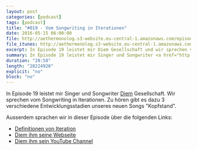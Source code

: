 ```yaml
---
layout: post
categories: [podcast]
tags: [podcast]
title: "#019 - Vom Songwriting in Iterationen"
date: 2016-05-15 06:00:00
file: http://aethermonolog.s3-website.eu-central-1.amazonaws.com/episodes/aethermonolog-019.mp3
file_itunes: http://aethermonolog.s3-website.eu-central-1.amazonaws.com/episodes/aethermonolog-019.m4a
excerpt: In Episode 19 leistet mir Diem Gesellschaft und wir sprechen vom Songwriting in Iterationen. Auf die Ohren gibt es dazu verschiedene Entwicklungsstadien unseres neuen Songs Kopfstand.
summary: In Episode 19 leistet mir Singer und Songwriter <a href="http://diem-musik.de/">Diem</a> Gesellschaft und wir sprechen vom Songwriting in Iterationen. Zu hören gibt es dazu verschiedene Entwicklungsstadien unseres neuen Songs Kopfstand. Mehr Infos und verschiedene Dinge findest du auf <a href="http://aethermonolog.de">aethermonolog.de</a>
duration: "28:58"
length: "28224920"
explicit: "no"
block: "no"
---
```


In Episode 19 leistet mir Singer und Songwriter [Diem](http://diem-musik.de/) Gesellschaft. Wir sprechen vom Songwriting in Iterationen. Zu hören gibt es dazu 3 verschiedene Entwicklungsstadien unseres neuen Songs "Kopfstand".

Ausserdem sprachen wir in dieser Episode über die folgenden Links:

* [Definitionen von Iteration](https://de.wikipedia.org/wiki/Iteration)
* [Diem ihm seine Webseite](http://diem-musik.de)
* [Diem ihm sein YouTube Channel](https://www.youtube.com/channel/UCONYaNqDnjsfxIjkWgd_f8w)
